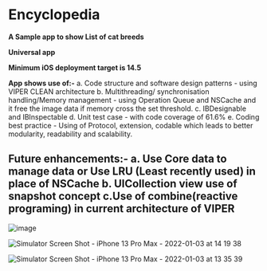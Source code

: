 # Encyclopedia

**A Sample app to show List of cat  breeds**

**Universal app**


**Minimum iOS deployment target is 14.5**

**App shows use of:-**
a. Code structure and software design patterns - using VIPER CLEAN architecture 
b. Multithreading/ synchronisation handling/Memory management - using Operation Queue and NSCache and it free the image data if memory cross the set threshold.
c. IBDesignable and IBInspectable
d. Unit test case - with code coverage of 61.6%
e. Coding best practice - Using of Protocol, extension, codable which leads to better modularity, readability and scalability.

Future enhancements:-
a. Use Core data to manage data or Use LRU (Least recently used) in place of NSCache
b. UICollection view use of snapshot concept
c.Use of combine(reactive programing) in current architecture of VIPER
 ---------
 
 ![image](https://user-images.githubusercontent.com/19665932/147977717-28743680-aec6-4d67-8c2b-b664941d5a2f.png)

 
![Simulator Screen Shot - iPhone 13 Pro Max - 2022-01-03 at 14 19 38](https://user-images.githubusercontent.com/19665932/147977803-c45244d9-9a5f-45c2-a8a1-6208ceefcf56.png)


![Simulator Screen Shot - iPhone 13 Pro Max - 2022-01-03 at 13 35 39](https://user-images.githubusercontent.com/19665932/147977869-d009e19f-978f-48ab-bd54-2230cb764405.png)
